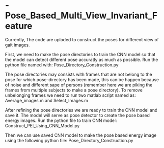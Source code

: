 # -Pose_Based_Multi_View_Invariant_Feature

Currently, The code are uploded to construct the poses for different view of gait images.

First, we need to make the pose directories to train the CNN model so that the model can detect different pose accuratly as much as possible. Run the python file named with: Pose_Directory_Construction.py

The pose directories may consists with frames that are not belong to the pose for which pose-directory has been made, this can be happen because of noise and different sape of persons (remember here we are piking the frames from multiple subjects to make a pose directory). To remove unbelonging frames we need to run two matlab script named as: Average_images.m and Select_Images.m

After refining the pose directories we are ready to train the CNN model and save it. The model will serve as pose detector to create the pose based energy images. Run the python file to train CNN model: Construct_PEI_Using_CNN_Model.py

Then we can use saved CNN model to make the pose based energy image using the following python file: Pose_Directory_Construction.py
